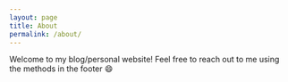 ```yaml
---
layout: page
title: About
permalink: /about/
---
```


Welcome to my blog/personal website! Feel free to reach out to me using the methods in the footer :smile:

<!-- Click [here](static/resume.pdf) to check out my most recent resume and see my contact information. -->

<!-- ### More Information

A place to include any other types of information that you'd like to include about yourself. -->
<!-- 
### Contact me

[firstname] + k + [lastname] at utexas [dot] edu -->